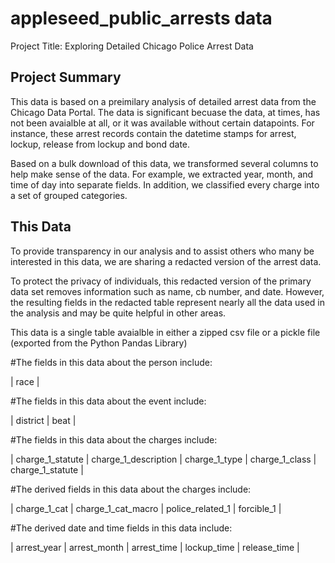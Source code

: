 # appleseed_public_arrests data

Project Title: Exploring Detailed Chicago Police Arrest Data

## Project Summary 
This data is based on a preimilary analysis of detailed arrest data from the Chicago Data Portal. The data is significant becuase the data, at times, has not been avaialble at all, or it was available without certain datapoints.
For instance, these arrest records contain the datetime stamps for arrest, lockup, release from lockup and bond date. 


Based on a bulk download of this data, we transformed several columns to help make sense of the data. 
For example, we extracted year, month, and time of day into separate fields. In addition, we classified every charge into a set of grouped categories.

## This Data
To provide transparency in our analysis and to assist others who many be interested in this data, we are sharing a redacted version of the arrest data.

To protect the privacy of individuals, this redacted version of the primary data set removes information such as name, cb number, and date.
However, the resulting fields in the redacted table represent nearly all the data used in the analysis and may be quite helpful in other areas.


This data is a single table avaialble in either a zipped csv file or a pickle file (exported from the Python Pandas Library)


#The fields in this data about the person include:

| race  |


#The fields in this data about the event include:

| district | beat  |


#The fields in this data about the charges include:

| charge_1_statute | charge_1_description  | charge_1_type | charge_1_class  | charge_1_statute |


#The derived fields in this data about the charges include:

| charge_1_cat  | charge_1_cat_macro  | police_related_1  | forcible_1  |



#The derived date and time fields in this data include:

| arrest_year  | arrest_month  | arrest_time  | lockup_time  | release_time  |







